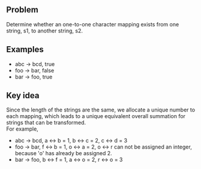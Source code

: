 ## Problem
Determine whether an one-to-one character mapping exists from one string, s1, to another string, s2.

## Examples
* abc -> bcd, true
* foo -> bar, false
* bar -> foo, true
  
## Key idea
Since the length of the strings are the same, we allocate a unique number to each mapping, which leads to a unique equivalent overall summation for strings that can be transformed.   
For example,
* abc -> bcd, a <-> b = 1, b <-> c = 2, c <-> d = 3
* foo -> bar, f <-> b = 1, o <-> a = 2, o <-> r can not be assigned an integer, because 'o' has already be assigned 2.
* bar -> foo, b <-> f = 1, a <-> o = 2, r <-> o = 3
